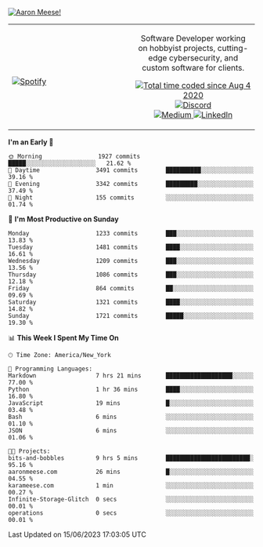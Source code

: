 [![Aaron Meese!](https://user-images.githubusercontent.com/17814535/88975338-a2aabf00-d27f-11ea-963f-8a19608716b4.png)](https://github.com/ajmeese7/readme-ascii "README ASCII")

<!-- Modified from project here: https://github.com/novatorem/novatorem -->
<table width="100%">
  <tr>
  <td width="50%">

&nbsp; <br> [![Spotify](https://ajmeese7.vercel.app/api/spotify)](https://open.spotify.com/user/ajmeese)

  </td>
  <td width="50%">
    <p align="center">
    Software Developer working on hobbyist projects, cutting-edge cybersecurity, and custom software for clients.
    </p>
    <p align="center">
      <a href="https://wakatime.com/@f726891d-3b02-46cd-9b60-e8c59f9e2b14">
        <img src="https://wakatime.com/badge/user/f726891d-3b02-46cd-9b60-e8c59f9e2b14.svg" alt="Total time coded since Aug 4 2020" title="WakaTime" />
      </a>
      <a href="http://link.aaronmeese.com/discord">
        <img src="https://img.shields.io/badge/discord-ajmeese7%234835-369?style=flat-square&logo=discord&logoColor=white&color=purple" alt="Discord" title="Discord">
      </a>
      <br />
      <a href="https://link.aaronmeese.com/medium">
        <img src="https://img.shields.io/badge/medium-ajmeese7-1DB954?style=flat-square&logo=medium&logoColor=white" alt="Medium" title="Medium">
      </a>
      <a href="https://link.aaronmeese.com/linkedin">
        <img src="https://img.shields.io/badge/linkedIn-aaronmeese-1DB954?style=flat-square&logo=linkedin&logoColor=white&color=blue" alt="LinkedIn" title="LinkedIn">
      </a>
    </p>
  </td>

</table>

[//]: <> (The `&nbsp;` is to have Aphelion take up more space)

<!--START_SECTION:waka-->
**I'm an Early 🐤** 

```text
🌞 Morning                1927 commits        █████░░░░░░░░░░░░░░░░░░░░   21.62 % 
🌆 Daytime                3491 commits        ██████████░░░░░░░░░░░░░░░   39.16 % 
🌃 Evening                3342 commits        █████████░░░░░░░░░░░░░░░░   37.49 % 
🌙 Night                  155 commits         ░░░░░░░░░░░░░░░░░░░░░░░░░   01.74 % 
```
📅 **I'm Most Productive on Sunday** 

```text
Monday                   1233 commits        ███░░░░░░░░░░░░░░░░░░░░░░   13.83 % 
Tuesday                  1481 commits        ████░░░░░░░░░░░░░░░░░░░░░   16.61 % 
Wednesday                1209 commits        ███░░░░░░░░░░░░░░░░░░░░░░   13.56 % 
Thursday                 1086 commits        ███░░░░░░░░░░░░░░░░░░░░░░   12.18 % 
Friday                   864 commits         ██░░░░░░░░░░░░░░░░░░░░░░░   09.69 % 
Saturday                 1321 commits        ████░░░░░░░░░░░░░░░░░░░░░   14.82 % 
Sunday                   1721 commits        █████░░░░░░░░░░░░░░░░░░░░   19.30 % 
```


📊 **This Week I Spent My Time On** 

```text
🕑︎ Time Zone: America/New_York

💬 Programming Languages: 
Markdown                 7 hrs 21 mins       ███████████████████░░░░░░   77.00 % 
Python                   1 hr 36 mins        ████░░░░░░░░░░░░░░░░░░░░░   16.80 % 
JavaScript               19 mins             █░░░░░░░░░░░░░░░░░░░░░░░░   03.48 % 
Bash                     6 mins              ░░░░░░░░░░░░░░░░░░░░░░░░░   01.10 % 
JSON                     6 mins              ░░░░░░░░░░░░░░░░░░░░░░░░░   01.06 % 

🐱‍💻 Projects: 
bits-and-bobbles         9 hrs 5 mins        ████████████████████████░   95.16 % 
aaronmeese.com           26 mins             █░░░░░░░░░░░░░░░░░░░░░░░░   04.55 % 
karameese.com            1 min               ░░░░░░░░░░░░░░░░░░░░░░░░░   00.27 % 
Infinite-Storage-Glitch  0 secs              ░░░░░░░░░░░░░░░░░░░░░░░░░   00.01 % 
operations               0 secs              ░░░░░░░░░░░░░░░░░░░░░░░░░   00.01 % 
```


 Last Updated on 15/06/2023 17:03:05 UTC
<!--END_SECTION:waka-->
